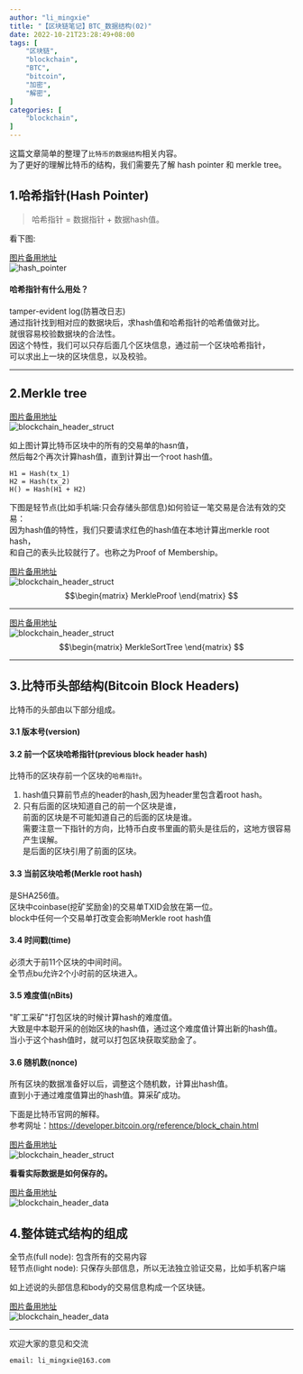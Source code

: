 ```yaml
---
author: "li_mingxie"
title: "【区块链笔记】BTC_数据结构(02)"
date: 2022-10-21T23:28:49+08:00
tags: [
    "区块链",
    "blockchain",
    "BTC",
    "bitcoin",
    "加密",
    "解密",
]
categories: [
    "blockchain",
]
---
```


这篇文章简单的整理了`比特币的数据结构`相关内容。  <!--more-->  
为了更好的理解比特币的结构，我们需要先了解 hash pointer 和 merkle tree。  

## 1.哈希指针(Hash Pointer)

> 哈希指针 = 数据指针 + 数据hash值。  

看下图:  

[图片备用地址](https://limingxie.github.io/images/blockchain/bitcoin/hash_pointer.png)  
![hash_pointer](https://mingxie-blog.oss-cn-beijing.aliyuncs.com/image/blockchain/bitcoin/hash_pointer.png)

#### 哈希指针有什么用处？  

tamper-evident log(防篡改日志)  
通过指针找到相对应的数据块后，求hash值和哈希指针的哈希值做对比。  
就很容易校验数据块的合法性。  
因这个特性，我们可以只存后面几个区块信息，通过前一个区块哈希指针，  
可以求出上一块的区块信息，以及校验。  

----------------------------------------------

## 2.Merkle tree

[图片备用地址](https://limingxie.github.io/images/blockchain/bitcoin/merkle_tree_01.png)  
![blockchain_header_struct](https://mingxie-blog.oss-cn-beijing.aliyuncs.com/image/blockchain/bitcoin/merkle_tree_01.png)

如上图计算比特币区块中的所有的交易单的hasn值，  
然后每2个再次计算hash值，直到计算出一个root hash值。  

```
H1 = Hash(tx_1)
H2 = Hash(tx_2)
H() = Hash(H1 + H2)
```

下图是轻节点(比如手机端:只会存储头部信息)如何验证一笔交易是合法有效的交易：  
因为hash值的特性，我们只要请求红色的hash值在本地计算出merkle root hash，  
和自己的表头比较就行了。也称之为Proof of Membership。  

[图片备用地址](https://limingxie.github.io/images/blockchain/bitcoin/merkle_tree_02.png)  
![blockchain_header_struct](https://mingxie-blog.oss-cn-beijing.aliyuncs.com/image/blockchain/bitcoin/merkle_tree_02.png)
$$\begin{matrix}
MerkleProof
\end{matrix}
$$

----------------------------------------------

[图片备用地址](https://limingxie.github.io/images/blockchain/bitcoin/merkle_tree_03.png)  
![blockchain_header_struct](https://mingxie-blog.oss-cn-beijing.aliyuncs.com/image/blockchain/bitcoin/merkle_tree_03.png)
$$\begin{matrix}
MerkleSortTree
\end{matrix}
$$

----------------------------------------------

## 3.比特币头部结构(Bitcoin Block Headers)

比特币的头部由以下部分组成。  

#### 3.1 版本号(version)

#### 3.2 前一个区块哈希指针(previous block header hash)

比特币的区块存前一个区块的`哈希指针`。  

1. hash值只算前节点的header的hash,因为header里包含着root hash。  
2. 只有后面的区块知道自己的前一个区块是谁，  
    前面的区块是不可能知道自己的后面的区块是谁。  
    需要注意一下指针的方向，比特币白皮书里画的箭头是往后的，这地方很容易产生误解。  
    是后面的区块引用了前面的区块。  

#### 3.3 当前区块哈希(Merkle root hash)

是SHA256值。  
区块中coinbase(挖矿奖励金)的交易单TXID会放在第一位。  
block中任何一个交易单打改变会影响Merkle root hash值  

#### 3.4 时间戳(time)

必须大于前11个区块的中间时间。  
全节点bu允许2个小时前的区块进入。  

#### 3.5 难度值(nBits)

"旷工采矿"打包区块的时候计算hash的难度值。  
大致是中本聪开采的创始区块的hash值，通过这个难度值计算出新的hash值。  
当小于这个hash值时，就可以打包区块获取奖励金了。  

#### 3.6 随机数(nonce)

所有区块的数据准备好以后，调整这个随机数，计算出hash值。  
直到小于通过难度值算出的hash值。算采矿成功。  

下面是比特币官网的解释。  
参考网址：<https://developer.bitcoin.org/reference/block_chain.html>

[图片备用地址](https://limingxie.github.io/images/blockchain/bitcoin/blockchain_header_struct.png)  
![blockchain_header_struct](https://mingxie-blog.oss-cn-beijing.aliyuncs.com/image/blockchain/bitcoin/blockchain_header_struct.png)

**看看实际数据是如何保存的。**  

[图片备用地址](https://limingxie.github.io/images/blockchain/bitcoin/blockchain_header_data.png)  
![blockchain_header_data](https://mingxie-blog.oss-cn-beijing.aliyuncs.com/image/blockchain/bitcoin/blockchain_header_data.png)

## 4.整体链式结构的组成

全节点(full node): 包含所有的交易内容  
轻节点(light node): 只保存头部信息，所以无法独立验证交易，比如手机客户端  

如上述说的头部信息和body的交易信息构成一个区块链。  

[图片备用地址](https://limingxie.github.io/images/blockchain/bitcoin/blockchain_struct.png)  
![blockchain_header_data](https://mingxie-blog.oss-cn-beijing.aliyuncs.com/image/blockchain/bitcoin/blockchain_struct.png)

----------------------------------------------
欢迎大家的意见和交流

`email: li_mingxie@163.com`
